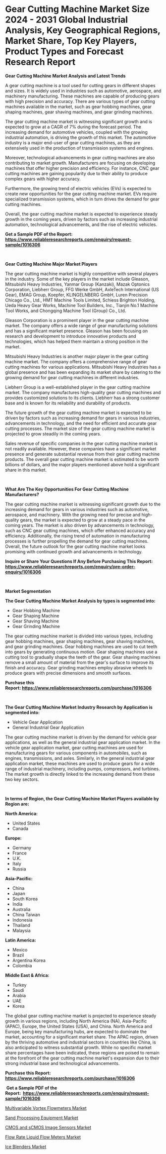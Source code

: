 <p><h1>Gear Cutting Machine Market Size 2024 - 2031 Global Industrial Analysis, Key Geographical Regions, Market Share, Top Key Players, Product Types and Forecast Research Report</h1></p><p><strong>Gear Cutting Machine Market Analysis and Latest Trends</strong></p>
<p><p>A gear cutting machine is a tool used for cutting gears in different shapes and sizes. It is widely used in industries such as automotive, aerospace, and machinery manufacturing. These machines are capable of producing gears with high precision and accuracy. There are various types of gear cutting machines available in the market, such as gear hobbing machines, gear shaping machines, gear shaving machines, and gear grinding machines.</p><p>The gear cutting machine market is witnessing significant growth and is expected to grow at a CAGR of 7% during the forecast period. The increasing demand for automotive vehicles, coupled with the growing industrial automation, is driving the growth of this market. The automotive industry is a major end-user of gear cutting machines, as they are extensively used in the production of transmission systems and engines.</p><p>Moreover, technological advancements in gear cutting machines are also contributing to market growth. Manufacturers are focusing on developing machines that offer higher precision and efficiency. For instance, CNC gear cutting machines are gaining popularity due to their ability to produce complex gears with higher accuracy.</p><p>Furthermore, the growing trend of electric vehicles (EVs) is expected to create new opportunities for the gear cutting machine market. EVs require specialized transmission systems, which in turn drives the demand for gear cutting machines.</p><p>Overall, the gear cutting machine market is expected to experience steady growth in the coming years, driven by factors such as increasing industrial automation, technological advancements, and the rise of electric vehicles.</p></p>
<p><strong>Get a Sample PDF of the Report:&nbsp; <a href="https://www.reliableresearchreports.com/enquiry/request-sample/1016306">https://www.reliableresearchreports.com/enquiry/request-sample/1016306</a></strong></p>
<p>&nbsp;</p>
<p><strong>Gear Cutting Machine Major Market Players</strong></p>
<p><p>The gear cutting machine market is highly competitive with several players in the industry. Some of the key players in the market include Gleason, Mitsubishi Heavy Industries, Yanmar Group (Kanzaki), Mazak Optonics Corporation, Liebherr Group, FFG Werke GmbH, AxleTech International (US Gear), EMAG Group, Koepfer, KLINGELNBERG GmbH, Luren Precision Chicago Co., Ltd., HMT Machine Tools Limited, Schiess Brighton Holding, Ueda Heavy Gear Works, Machine Tool Builders, Inc., Tianjin No.1 Machine Tool Works, and Chongqing Machine Tool (Group) Co., Ltd.</p><p>Gleason Corporation is a prominent player in the gear cutting machine market. The company offers a wide range of gear manufacturing solutions and has a significant market presence. Gleason has been focusing on research and development to introduce innovative products and technologies, which has helped them maintain a strong position in the market. </p><p>Mitsubishi Heavy Industries is another major player in the gear cutting machine market. The company offers a comprehensive range of gear cutting machines for various applications. Mitsubishi Heavy Industries has a global presence and has been expanding its market share by catering to the growing demand for gear cutting machines in different industries.</p><p>Liebherr Group is a well-established player in the gear cutting machine market. The company manufactures high-quality gear cutting machines and provides customized solutions to its clients. Liebherr has a strong customer base and is known for its reliability and durability of products.</p><p>The future growth of the gear cutting machine market is expected to be driven by factors such as increasing demand for gears in various industries, advancements in technology, and the need for efficient and accurate gear cutting processes. The market size of the gear cutting machine market is projected to grow steadily in the coming years.</p><p>Sales revenue of specific companies in the gear cutting machine market is not readily available. However, these companies have a significant market presence and generate substantial revenue from their gear cutting machine products. The overall gear cutting machine market is estimated to be worth billions of dollars, and the major players mentioned above hold a significant share in this market.</p></p>
<p>&nbsp;</p>
<p><strong>What Are The Key Opportunities For Gear Cutting Machine Manufacturers?</strong></p>
<p><p>The gear cutting machine market is witnessing significant growth due to the increasing demand for gears in various industries such as automotive, aerospace, and machinery. With the growing need for precise and high-quality gears, the market is expected to grow at a steady pace in the coming years. The market is also driven by advancements in technology, such as CNC gear cutting machines, which offer enhanced accuracy and efficiency. Additionally, the rising trend of automation in manufacturing processes is further propelling the demand for gear cutting machines. Overall, the future outlook for the gear cutting machine market looks promising with continued growth and advancements in technology.</p></p>
<p><strong>Inquire or Share Your Questions If Any Before Purchasing This Report: <a href="https://www.reliableresearchreports.com/enquiry/pre-order-enquiry/1016306">https://www.reliableresearchreports.com/enquiry/pre-order-enquiry/1016306</a></strong></p>
<p>&nbsp;</p>
<p><strong>Market Segmentation</strong></p>
<p><strong>The Gear Cutting Machine Market Analysis by types is segmented into:</strong></p>
<p><ul><li>Gear Hobbing Machine</li><li>Gear Shaping Machine</li><li>Gear Shaving Machine</li><li>Gear Grinding Machine</li></ul></p>
<p><p>The gear cutting machine market is divided into various types, including gear hobbing machines, gear shaping machines, gear shaving machines, and gear grinding machines. Gear hobbing machines are used to cut teeth into gears by generating continuous motion. Gear shaping machines use a cutting tool to gradually shape the teeth of the gear. Gear shaving machines remove a small amount of material from the gear's surface to improve its finish and accuracy. Gear grinding machines employ abrasive wheels to produce gears with precise dimensions and smooth surfaces.</p></p>
<p><strong>Purchase this Report:&nbsp;<a href="https://www.reliableresearchreports.com/purchase/1016306">https://www.reliableresearchreports.com/purchase/1016306</a></strong></p>
<p>&nbsp;</p>
<p><strong>The Gear Cutting Machine Market Industry Research by Application is segmented into:</strong></p>
<p><ul><li>Vehicle Gear Application</li><li>General Industrial Gear Application</li></ul></p>
<p><p>The gear cutting machine market is driven by the demand for vehicle gear applications, as well as the general industrial gear application market. In the vehicle gear application market, gear cutting machines are used for manufacturing gears for various components in automobiles, such as engines, transmissions, and axles. Similarly, in the general industrial gear application market, these machines are used to produce gears for a wide range of industrial machinery, including pumps, compressors, and turbines. The market growth is directly linked to the increasing demand from these two key sectors.</p></p>
<p>&nbsp;</p>
<p><strong>In terms of Region, the Gear Cutting Machine Market Players available by Region are:</strong></p>
<p>
    <p> <strong> North America: </strong>
        <ul>
            <li>United States</li>
            <li>Canada</li>
        </ul>
        </p> 
    <p> <strong> Europe: </strong>
        <ul>
            <li>Germany</li>
            <li>France</li>
            <li>U.K.</li>
            <li>Italy</li>
            <li>Russia</li>
        </ul>
        </p> 
    <p> <strong> Asia-Pacific: </strong>
        <ul>
            <li>China</li>
            <li>Japan</li>
            <li>South Korea</li>
            <li>India</li>
            <li>Australia</li>
            <li>China Taiwan</li>
            <li>Indonesia</li>
            <li>Thailand</li>
            <li>Malaysia</li>
        </ul>
        </p> 
    <p> <strong> Latin America: </strong>
        <ul>
            <li>Mexico</li>
            <li>Brazil</li>
            <li>Argentina Korea</li>
            <li>Colombia</li>
        </ul>
        </p> 
    <p> <strong> Middle East & Africa: </strong>
        <ul>
            <li>Turkey</li>
            <li>Saudi</li>
            <li>Arabia</li>
            <li>UAE</li>
            <li>Korea</li>
        </ul>
    </p>
    </p>
<p><p>The global gear cutting machine market is projected to experience steady growth in various regions, including North America (NA), Asia-Pacific (APAC), Europe, the United States (USA), and China. North America and Europe, being key manufacturing hubs, are expected to dominate the market, accounting for a significant market share. The APAC region, driven by the thriving automotive and industrial sectors in countries like China, is also anticipated to witness substantial growth. While no specific market share percentages have been indicated, these regions are poised to remain at the forefront of the gear cutting machine market's expansion due to their strong industrial base and technological advancements.</p></p>
<p><strong>Purchase this Report: <a href="https://www.reliableresearchreports.com/purchase/1016306">https://www.reliableresearchreports.com/purchase/1016306</a></strong></p>
<p>&nbsp;<strong>Get a Sample PDF of the Report:&nbsp;&nbsp;<a href="https://www.reliableresearchreports.com/enquiry/request-sample/1016306">https://www.reliableresearchreports.com/enquiry/request-sample/1016306</a></strong></p>
<p><strong></strong></p>
<p><p><a href="https://medium.com/@santosh99915121/multivariable-vortex-flowmeters-market-share-evolution-and-market-growth-trends-2023-2030-9ce4e128fc9a">Multivariable Vortex Flowmeters Market</a></p><p><a href="https://github.com/santosh758595/Market-Research-Report-List-2/blob/main/sand-processing-equipment-market.md">Sand Processing Equipment Market</a></p><p><a href="https://medium.com/@santosh99915121/cmos-and-scmos-image-sensors-market-analysis-and-sze-forecasted-for-period-from-2023-to-2030-8d21bc0c313d">CMOS and sCMOS Image Sensors Market</a></p><p><a href="https://medium.com/@santosh99915121/flow-rate-liquid-flow-meters-nbsp-market-focuses-on-market-share-size-and-projected-forecast-till-a8a00bdefbfe">Flow Rate Liquid Flow Meters Market</a></p><p><a href="https://github.com/Chiragrp26/Market-Research-Report-List-2/blob/main/ice-blenders-market.md">Ice Blenders Market</a></p></p>